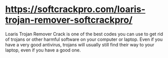 # https://softcrackpro.com/loaris-trojan-remover-softcrackpro/
Loaris Trojan Remover Crack is one of the best codes you can use to get rid of trojans or other harmful software on your computer or laptop. Even if you have a very good antivirus, trojans will usually still find their way to your laptop, even if you have a good one.
